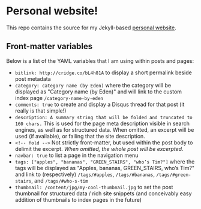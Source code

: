 # Personal website!

This repo contains the source for my Jekyll-based [personal website][Home].

## Front-matter variables

Below is a list of the YAML variables that I am using within posts and pages:

- `bitlink: http://cridge.co/bL4h81A` to display a short permalink beside post
  metadata
- `category: category name (by Eden)` where the category will be displayed as
  "Category name (by Eden)" and will link to the custom index page
  `/category-name-by-eden`
- `comments: true` to create and display a Disqus thread for that post (it
  really is that simple!)
- `description: A summary string that will be folded and truncated to 160
  chars.` This is used for the page meta description visible in search engines,
  as well as for structured data. When omitted, an excerpt will be used (if
  available), or failing that the site description.
- `<!-- fold -->`  Not strictly front-matter, but used within the post body to
  delimit the excerpt. *When omitted, the whole post will be excerpted.*
- `navbar: true` to list a page in the navigation menu
- `tags: ["apples", "bananas", "GREEN_STAIRS", "who’s Tim?"]` where the tags
  will be displayed as "Apples, bananas, GREEN_STAIRS, who’s Tim?" and link to
  (respectively) `/tags/#apples`, `/tags/#bananas`, `/tags/#green-stairs`, and
  `/tags/#who-s-tim`
- `thumbnail: /content/jpg/my-cool-thumbnail.jpg` to set the post thumbnail for
  structured data / rich site snippets (and conceivably easy addition of
  thumbnails to index pages in the future)

[Home]: https://ecridge.com
